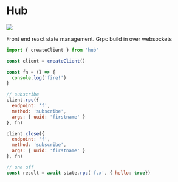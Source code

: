 # Hub

![](https://img.shields.io/badge/code_style-standard-brightgreen.svg)

Front end react state management.
Grpc build in over websockets

```javascript
import { createClient } from 'hub'

const client = createClient()

const fn = () => {
  console.log('fire!')
}

// subscribe
client.rpc({
  endpoint: 'f',
  method: 'subscribe',
  args: { uuid: 'firstname' }
}, fn)

client.close({
  endpoint: 'f',
  method: 'subscribe',
  args: { uuid: 'firstname' }
}, fn)

// one off
const result = await state.rpc('f.x', { hello: true})
```
